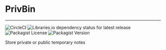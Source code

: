 # PrivBin
------
![CircleCI](https://img.shields.io/circleci/build/github/isaeken/privbin?label=CircleCI) ![Libraries.io dependency status for latest release](https://img.shields.io/librariesio/release/github/isaeken/privbin) ![Packagist License](https://img.shields.io/packagist/l/isaeken/privbin) ![Packagist Version](https://img.shields.io/packagist/v/isaeken/privbin)

Store private or public temporary notes
